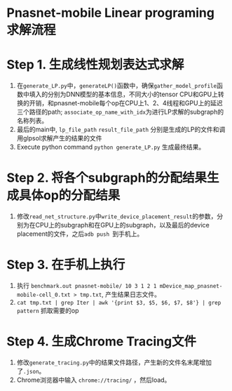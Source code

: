 # Pnasnet-mobile Linear programing 求解流程

# Step 1. 生成线性规划表达式求解
1. 在`generate_LP.py`中，`generateLP()`函数中，确保`gather_model_profile`函数中填入的分别为DNN模型的基本信息，不同大小的tensor CPU和GPU上转换的开销，和pnasnet-mobile每个op在CPU上1、2、4线程和GPU上的延迟三个路径的path; `associate_op_name_with_idx`为进行LP求解的subgraph的名称列表。
2. 最后的main中, `lp_file_path` `result_file_path` 分别是生成的LP的文件和调用glpsol求解产生的结果的文件
3. Execute python command `python generate_LP.py` 生成最终结果。

# Step 2. 将各个subgraph的分配结果生成具体op的分配结果
1. 修改`read_net_structure.py`中`write_device_placement_result`的参数，分别为在CPU上的subgraph和在GPU上的subgraph，以及最后的device placement的文件，之后`adb push `到手机上。

# Step 3. 在手机上执行
1. 执行 `benchmark.out pnasnet-mobile/ 10 3 1 2 1 mDevice_map_pnasnet-mobile-cell_0.txt > tmp.txt`, 产生结果日志文件。
2. `cat tmp.txt | grep Iter | awk '{print $3, $5, $6, $7, $8'} | grep pattern` 抓取需要的op
# Step 4. 生成Chrome Tracing文件
1. 修改`generate_tracing.py`中的结果文件路径，产生新的文件名末尾增加了`.json`。
2. Chrome浏览器中输入 `chrome://tracing/` ，然后load。
